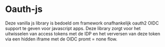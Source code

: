 # Oauth-js
Deze vanilla js library is bedoeld om framework onafhankelijk oauth2 OIDC support te geven voor javascript apps. Deze library zorgt voor het uitwisselen van access tokens met de IDP en het verversen van deze token via een hidden iframe met de OIDC promt = none flow.
